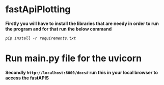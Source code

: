 # fastApiPlotting
**Firstly you will have to install the libraries that are needy in order to run the program and for that run the below command**


*`pip install -r requirements.txt`*
# Run main.py file for the uvicorn
**Secondly `http://localhost:8000/docs#` run this in your local browser to access the fastAPIS**

